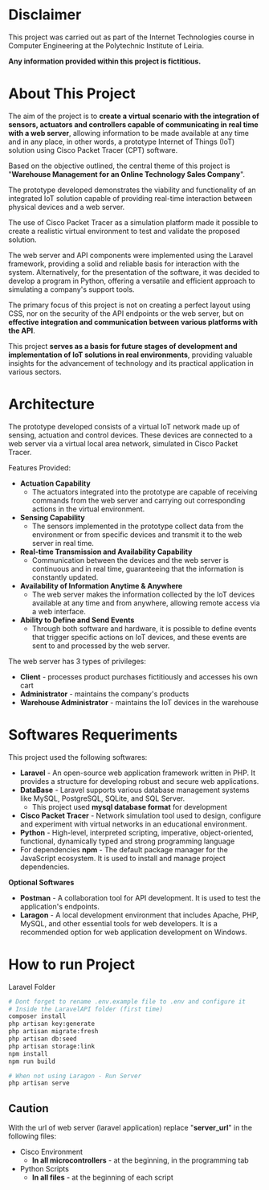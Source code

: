 # Disclaimer

This project was carried out as part of the Internet Technologies course in Computer Engineering at the Polytechnic Institute of Leiria.

**Any information provided within this project is fictitious.**

# About This Project

The aim of the project is to **create a virtual scenario with the integration of sensors, actuators and controllers capable of communicating in real time with a web server**, allowing information to be made available at any time and in any place, in other words, a prototype Internet of Things (IoT) solution using Cisco Packet Tracer (CPT) software.

Based on the objective outlined, the central theme of this project is "**Warehouse Management for an Online Technology Sales Company**".

The prototype developed demonstrates the viability and functionality of an integrated IoT solution capable of providing real-time interaction between physical devices and a web server. 

The use of Cisco Packet Tracer as a simulation platform made it possible to create a realistic virtual environment to test and validate the proposed solution.

The web server and API components were implemented using the Laravel framework, providing a solid and reliable basis for interaction with the system. Alternatively, for the presentation of the software, it was decided to develop a program in Python, offering a versatile and efficient approach to simulating a company's support tools.

The primary focus of this project is not on creating a perfect layout using CSS, nor on the security of the API endpoints or the web server, but on **effective integration and communication between various platforms with the API**.

This project **serves as a basis for future stages of development and implementation of IoT solutions in real environments**, providing valuable insights for the advancement of technology and its practical application in various sectors.
# Architecture

The prototype developed consists of a virtual IoT network made up of sensing, actuation and control devices. These devices are connected to a web server via a virtual local area network, simulated in Cisco Packet Tracer.

Features Provided:

- **Actuation Capability**
    - The actuators integrated into the prototype are capable of receiving commands from the web server and carrying out corresponding actions in the virtual environment.
- **Sensing Capability**
	- The sensors implemented in the prototype collect data from the environment or from specific devices and transmit it to the web server in real time.
- **Real-time Transmission and Availability Capability**
	- Communication between the devices and the web server is continuous and in real time, guaranteeing that the information is constantly updated.
- **Availability of Information Anytime & Anywhere**
	- The web server makes the information collected by the IoT devices available at any time and from anywhere, allowing remote access via a web interface.
- **Ability to Define and Send Events**
	- Through both software and hardware, it is possible to define events that trigger specific actions on IoT devices, and these events are sent to and processed by the web server.

The web server has 3 types of privileges:

- **Client** - processes product purchases fictitiously and accesses his own cart
- **Administrator** - maintains the company's products
- **Warehouse Administrator** - maintains the IoT devices in the warehouse

# Softwares Requeriments

This project used the following softwares:

- **Laravel** - An open-source web application framework written in PHP. It provides a structure for developing robust and secure web applications.
- **DataBase** - Laravel supports various database management systems like MySQL, PostgreSQL, SQLite, and SQL Server.
	- This project used **mysql database format** for development
- **Cisco Packet Tracer** - Network simulation tool used to design, configure and experiment with virtual networks in an educational environment.
- **Python** - High-level, interpreted scripting, imperative, object-oriented, functional, dynamically typed and strong programming language
- For dependencies **npm** - The default package manager for the JavaScript ecosystem. It is used to install and manage project dependencies.

**Optional Softwares**

- **Postman** - A collaboration tool for API development. It is used to test the application's endpoints.
- **Laragon** - A local development environment that includes Apache, PHP, MySQL, and other essential tools for web developers. It is a recommended option for web application development on Windows.

# How to run Project

Laravel Folder

```bash
# Dont forget to rename .env.example file to .env and configure it
# Inside the LaravelAPI folder (first time)
composer install
php artisan key:generate
php artisan migrate:fresh
php artisan db:seed
php artisan storage:link
npm install
npm run build

# When not using Laragon - Run Server
php artisan serve
```

## Caution

With the url of web server (laravel application) replace "**server_url**" in the following files:
- Cisco Environment
	- **In all microcontrollers** - at the beginning, in the programming tab
- Python Scripts
	- **In all files** - at the beginning of each script
